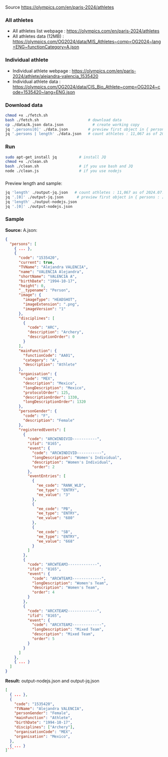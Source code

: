 Source https://olympics.com/en/paris-2024/athletes

### All athletes
- All athletes list webpage : https://olympics.com/en/paris-2024/athletes
- All athletes data (12MB) : https://olympics.com/OG2024/data/MIS_Athletes~comp=OG2024~lang=ENG~functionCategory=A.json


### Individual athlete
- Individual athlete webpage : https://olympics.com/en/paris-2024/athlete/alejandra-valencia_1535420
- Individual athlete data : https://olympics.com/OG2024/data/CIS_Bio_Athlete~comp=OG2024~code=1535420~lang=ENG.json

### Download data
```bash
chmod +x ./fetch.sh 
bash ./fetch.sh                      # download data
cp ./data/A.json data.json             # create working copy 
jq '.persons[0]' ./data.json         # preview first object in { persons : [{},{},{},...]}
jq '.persons | length' ./data.json   # count athletes : 11,067 as of 2024.07.30
```

### Run
```bash
sudo apt-get install jq          # install JQ
chmod +x ./clean.sh
bash ./clean.sh                  # if you use bash and JQ
node ./clean.js                  # if you use nodejs
```

### 
Preview length and sample:
```bash
jq 'length' ./output-jq.json   # count athletes : 11,067 as of 2024.07.30
jq '.[0]' ./output-jq.json      # preview first object in { persons : [{},{},{},...]}
jq 'length' ./output-nodejs.json
jq '.[0]' ./output-nodejs.json
```

### Sample

**Source:** A.json: 

```json
{
  "persons": [
    { ... },
    {
      "code": "1535420",
      "current": true,
      "TVName": "Alejandra VALENCIA",
      "name": "VALENCIA Alejandra",
      "shortName": "VALENCIA A",
      "birthDate": "1994-10-17",
      "height": 0,
      "__typename": "Person",
      "image": {
        "imageType": "HEADSHOT",
        "imageExtension": ".png",
        "imageVersion": "1"
      },
      "disciplines": [
        {
          "code": "ARC",
          "description": "Archery",
          "descriptionOrder": 0
        }
      ],
      "mainFunction": {
        "functionCode": "AA01",
        "category": "A",
        "description": "Athlete"
      },
      "organisation": {
        "code": "MEX",
        "description": "Mexico",
        "longDescription": "Mexico",
        "protocolOrder": 125,
        "descriptionOrder": 1330,
        "longDescriptionOrder": 1320
      },
      "personGender": {
        "code": "F",
        "description": "Female"
      },
      "registeredEvents": [
        {
          "code": "ARCWINDIVID-----------",
          "ifid": "8165",
          "event": {
            "code": "ARCWINDIVID-----------",
            "longDescription": "Women's Individual",
            "description": "Women's Individual",
            "order": 2
          },
          "eventEntries": [
            {
              "ee_code": "RANK_WLD",
              "ee_type": "ENTRY",
              "ee_value": "3"
            },
            {
              "ee_code": "PB",
              "ee_type": "ENTRY",
              "ee_value": "680"
            },
            {
              "ee_code": "SB",
              "ee_type": "ENTRY",
              "ee_value": "668"
            }
          ]
        },
        {
          "code": "ARCWTEAM3-------------",
          "ifid": "8165",
          "event": {
            "code": "ARCWTEAM3-------------",
            "longDescription": "Women's Team",
            "description": "Women's Team",
            "order": 4
          }
        },
        {
          "code": "ARCXTEAM2-------------",
          "ifid": "8165",
          "event": {
            "code": "ARCXTEAM2-------------",
            "longDescription": "Mixed Team",
            "description": "Mixed Team",
            "order": 5
          }
        }
      ]
    },
    { ... }
  ]
}
```

**Result:** output-nodejs.json and output-jq.json
```json
[
  { ... },
  {
    "code": "1535420",
    "TVName": "Alejandra VALENCIA",
    "personGender": "Female",
    "mainFunction": "Athlete",
    "birthDate": "1994-10-17",
    "disciplines": ["Archery"],
    "organisationCode": "MEX",
    "organisation": "Mexico",
  },
  { ... }
]```
